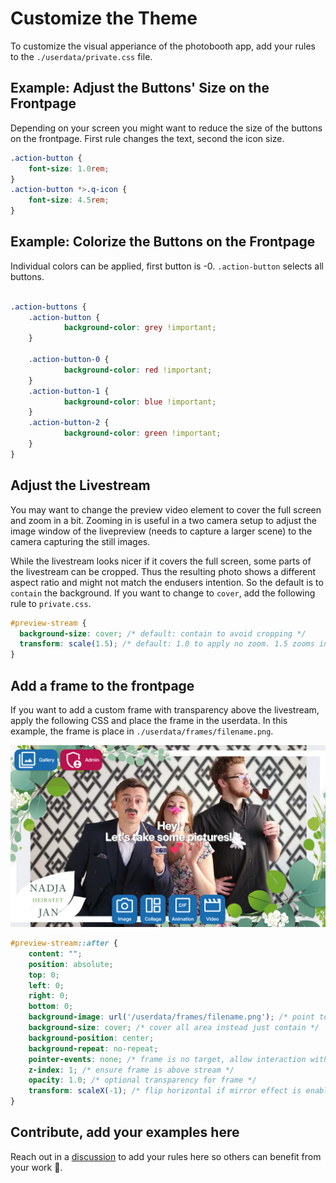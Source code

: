 # Customize the Theme

To customize the visual apperiance of the photobooth app, add your rules to the `./userdata/private.css` file.

## Example: Adjust the Buttons' Size on the Frontpage

Depending on your screen you might want to reduce the size of the buttons on the frontpage. First rule changes the text, second the icon size.

```css
.action-button {
    font-size: 1.0rem;
}
.action-button *>.q-icon {
    font-size: 4.5rem;
}
```

## Example: Colorize the Buttons on the Frontpage

Individual colors can be applied, first button is -0. `.action-button` selects all buttons.

```css

.action-buttons {
    .action-button {
            background-color: grey !important;
    }
    
    .action-button-0 {
            background-color: red !important;
    }
    .action-button-1 {
            background-color: blue !important;
    }
    .action-button-2 {
            background-color: green !important;
    }
}

```

## Adjust the Livestream

You may want to change the preview video element to cover the full screen and zoom in a bit. Zooming in is useful in a two camera setup to adjust the image window of the livepreview (needs to capture a larger scene) to the camera capturing the still images.

While the livestream looks nicer if it covers the full screen, some parts of the livestream can be cropped.
Thus the resulting photo shows a different aspect ratio and might not match the endusers intention.
So the default is to `contain` the background. If you want to change to `cover`, add the following rule to `private.css`.

```css
#preview-stream {
  background-size: cover; /* default: contain to avoid cropping */
  transform: scale(1.5); /* default: 1.0 to apply no zoom. 1.5 zooms in, smaller values than 1.0 usually make no sense */
}

```

## Add a frame to the frontpage

If you want to add a custom frame with transparency above the livestream, apply the following CSS and place the frame in the userdata. In this example, the frame is place in `./userdata/frames/filename.png`.

![add frame above live preview](../assets/reference/frame_livepreview.png)

```css
#preview-stream::after {
    content: "";
    position: absolute;
    top: 0;
    left: 0;
    right: 0;
    bottom: 0;
    background-image: url('/userdata/frames/filename.png'); /* point to your filename */
    background-size: cover; /* cover all area instead just contain */
    background-position: center;
    background-repeat: no-repeat;
    pointer-events: none; /* frame is no target, allow interaction with other elements */
    z-index: 1; /* ensure frame is above stream */
    opacity: 1.0; /* optional transparency for frame */
    transform: scaleX(-1); /* flip horizontal if mirror effect is enabled this is needed */
}
```

## Contribute, add your examples here

Reach out in a [discussion](https://github.com/photobooth-app/photobooth-app/discussions) to add your rules here so others can benefit from your work 🙏.
